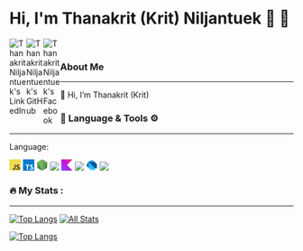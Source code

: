 # Hi, I'm Thanakrit (Krit) Niljantuek :seal: :wave:

<a href="https://www.linkedin.com/in/thanakrit-krit/">
  <img align="left" alt="Thanakrit Niljantuek's LinkedIn" width="30px" src="https://cdn-icons-png.flaticon.com/512/174/174857.png"/>
</a>
<a href="https://github.com/krit101/">
  <img align="left" alt="Thanakrit Niljantuek's GitHub" width="30px" src="https://cdn-icons-png.flaticon.com/512/5968/5968866.png"/>
</a>
<a href="https://www.facebook.com/thanakirt.neljantuk/">
  <img align="left" alt="Thanakrit Niljantuek's Facebook" width="30px" src="https://upload.wikimedia.org/wikipedia/commons/thumb/f/fb/Facebook_icon_2013.svg/2048px-Facebook_icon_2013.svg.png"/>
</a>
<br />

### About Me
---
👋 Hi, I’m Thanakrit (Krit)

### :memo: Language & Tools ⚙️
---
Language:

<img height="20" src="https://raw.githubusercontent.com/github/explore/80688e429a7d4ef2fca1e82350fe8e3517d3494d/topics/javascript/javascript.png">
<code><img height="20" src="https://raw.githubusercontent.com/github/explore/80688e429a7d4ef2fca1e82350fe8e3517d3494d/topics/typescript/typescript.png"></code>
<code><img height="20" src="https://raw.githubusercontent.com/github/explore/80688e429a7d4ef2fca1e82350fe8e3517d3494d/topics/nodejs/nodejs.png"></code>
<code><img height="20" src="https://brandslogos.com/wp-content/uploads/images/large/java-logo-1.png"></code>
<code><img height="20" src="https://raw.githubusercontent.com/github/explore/80688e429a7d4ef2fca1e82350fe8e3517d3494d/topics/kotlin/kotlin.png"></code>
<code><img height="20" src="https://i.pinimg.com/originals/ca/1f/74/ca1f746d6f232f87fca4e4d94ef6f3ab.png"></code>
<code><img height="20" src="https://raw.githubusercontent.com/github/explore/80688e429a7d4ef2fca1e82350fe8e3517d3494d/topics/dart/dart.png"></code>
<code><img height="20" src="https://github.com/jalbertsr/logo-badge-images/blob/master/img/rsz_python.png?raw=true"></code>

### :fire: My Stats :
---

[![Top Langs](https://github-readme-stats.vercel.app/api/top-langs/?username=krit101)](https://github.com/anuraghazra/krit101)
[![All Stats](https://github-readme-stats.vercel.app/api?username=krit101&show_icons=true&theme=react)](https://github.com/krit101)

[![Top Langs](https://github-readme-stats.vercel.app/api/top-langs/?username=krit101&layout=compact&theme=react)](https://github.com/krit101)
<!---
krit101/krit101 is a ✨ special ✨ repository because its `README.md` (this file) appears on your GitHub profile.
You can click the Preview link to take a look at your changes.
--->
